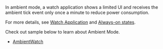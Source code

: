 ﻿In ambient mode, a watch application shows a limited UI and receives the ambient tick event only once a minute to reduce power consumption.

For more details, see [Watch Application](https://docs.tizen.org/application/dotnet/guides/applications/watch-app) and [Always-on states](https://developer.samsung.com/galaxy-watch-design/studio/tutorial/dev-state.html).

Check out sample below to learn about Ambient Mode.

 - [AmbientWatch](https://github.com/Samsung/Tizen-CSharp-Samples/tree/master/Wearable/AmbientWatch)